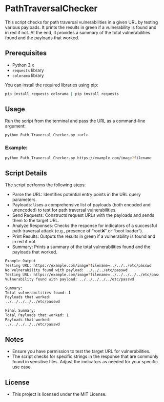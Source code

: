 # PathTraversalChecker
This script checks for path traversal vulnerabilities in a given URL by testing various payloads. It prints the results in green if a vulnerability is found and in red if not. At the end, it provides a summary of the total vulnerabilities found and the payloads that worked.

## Prerequisites

- Python 3.x
- `requests` library
- `colorama` library

You can install the required libraries using pip:

```sh
pip install requests colorama | pip install requests
```

## Usage
Run the script from the terminal and pass the URL as a command-line argument:
```sh
python Path_Traversal_Checker.py <url>
```
### Example:
```sh
python Path_Traversal_Checker.py https://example.com/image?filename
```

## Script Details
The script performs the following steps:

- Parse the URL: Identifies potential entry points in the URL query parameters.
- Payloads: Uses a comprehensive list of payloads (both encoded and unencoded) to test for path traversal vulnerabilities.
- Send Requests: Constructs request URLs with the payloads and sends them to the target URL.
- Analyze Responses: Checks the response for indicators of a successful path traversal attack (e.g., presence of “root:x:” or “boot loader”).
- Print Results: Outputs the results in green if a vulnerability is found and in red if not.
- Summary: Prints a summary of the total vulnerabilities found and the payloads that worked.
```sh
Example Output
Testing URL: https://example.com/image?filename=../../../etc/passwd
No vulnerability found with payload: ../../../etc/passwd
Testing URL: https://example.com/image?filename=../../../../../etc/passwd
Vulnerability found with payload: ../../../../../etc/passwd

Summary:
Total vulnerabilities found: 1
Payloads that worked:
../../../../../etc/passwd

Final Summary:
Total Payloads that worked: 1
Payloads that worked:
../../../../../etc/passwd
```

## Notes
- Ensure you have permission to test the target URL for vulnerabilities.
- The script checks for specific strings in the response that are commonly found in sensitive files. Adjust the indicators as needed for your specific use case.

## License
- This project is licensed under the MIT License.
